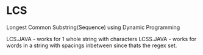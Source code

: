 # LCS
Longest Common Substring(Sequence) using Dynamic Programming


LCS.JAVA - works for 1 whole string with characters
LCSS.JAVA - works for words in a string with spacings inbetween since thats the regex set.
